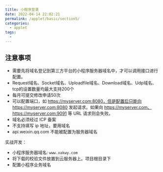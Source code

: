 ```yaml
---
title: 小程序登录
date: 2022-04-14 22:02:21
permalink: /applet/basic/section5/
categories:
  - applet
tags:
  - 
---
```


<TimeToRead />

## 注意事项

- 需要先将域名登记到第三方平台的小程序服务器域名中，才可以调用接口进行配置。
- Request域名、Socket域名、Uploadfile域名、Download域名、Udp域名、tcp的设置数量均最大支持200个
- 每月可提交修改申请50次
- 可以配置端口，如 https://myserver.com:8080，但是配置后只能向 https://myserver.com:8080 发起请求。如果向 https://myserver.com、https://myserver.com:9091 等 URL 请求则会失败。
- 域名必须经过 ICP 备案
- 不支持填写 ip 地址，要用域名
- api.weixin.qq.com 不能被配置为服务器域名

实战开发：

- 小程序服务器域名: `www.xakwy.com`
- 将下载的校验文件放置到云服务器上。项目根目录下
- 配置小程序业务域名